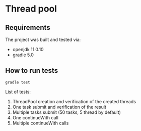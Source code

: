 Thread pool
======================

Requirements
-------------
The project was built and tested via:
- openjdk 11.0.10
- gradle 5.0

How to run tests
-----------------
```
gradle test
```

List of tests:
1. ThreadPool creation and verification of the created threads
2. One task submit and verification of the result
3. Multiple tasks submit (50 tasks, 5 thread by default)
4. One continueWith call
5. Multiple continueWith calls
